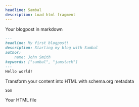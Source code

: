 ```yaml
---
headline: Sambal
description: Load html fragment
---
```



<p class="lead text-muted">Your blogpost in markdown</p>

```md
---
headline: My first blogpost!
description: Starting my blog with Sambal
author:
    name: John Smith
keywords: ["sambal", "jamstack"]
---
Hello world!
```

<p class="lead text-muted">Transform your content into HTML with schema.org metadata</p>


```js
Som
```

<p class="lead text-muted">Your HTML file</p>
